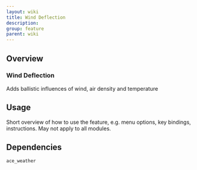 ```yaml
---
layout: wiki
title: Wind Deflection
description: 
group: feature
parent: wiki
---
```


## Overview

### Wind Deflection
Adds ballistic influences of wind, air density and temperature


## Usage

Short overview of how to use the feature, e.g. menu options, key bindings, 
instructions. May not apply to all modules.


## Dependencies

`ace_weather`
